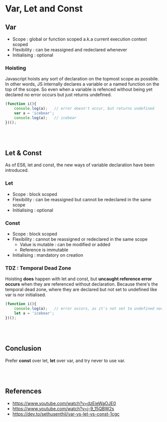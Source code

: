 # Var, Let and Const

## Var
* Scope : global or function scoped a.k.a current execution context scoped
* Flexibility : can be reassigned and redeclared whenever
* Initialising : optional

### Hoisting
Javascript hoists any sort of declaration on the topmost scope as possbile. In other words, JS internally declares a variable or a named function on the top of the scope. So even when a variable is refenced without being yet declared no error occurs but just returns undefined.
```javascript
(function i(){
    console.log(a);   // error doesn't occur, but returns undefined
    var a = 'icebear';
    console.log(a);   // icebear
})();
```
<br/><br/>

## Let & Const
As of ES6, let and const, the new ways of variable declaration have been introduced. 

### Let
* Scope : block scoped
* Flexibility : can be reassigned but cannot be redeclared in the same scope
* Initialising : optional

### Const
* Scope : block scoped
* Flexibility : cannot be reassigned or redeclared in the same scope
  * Value is mutable : can be modified or added
  * Reference is immutable 
* Initialising : mandatory on creation

### TDZ : Temporal Dead Zone
Hoisting **does** happen with let and const, but **uncaught reference error occurs** when they are referenced without declaration. Because there's the temporal dead zone, where they are declared but not set to undefined like var is nor initialised.
```javascript
(function i(){
    console.log(a);   // error occurs, as it's not set to undefined nor initialised.
    let a = 'icebear';
})();
```
<br/><br/>

## Conclusion
Prefer **const** over let, **let** over var, and try never to use var.

<br/><br/>

## References
* https://www.youtube.com/watch?v=dzEieWaOJE0
* https://www.youtube.com/watch?v=j-9_15QBW2s
* https://dev.to/sethusenthil/var-vs-let-vs-const-1cgc
